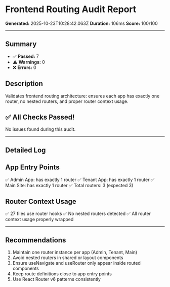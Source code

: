 # Frontend Routing Audit Report

**Generated:** 2025-10-23T10:28:42.063Z
**Duration:** 106ms
**Score:** 100/100

---

## Summary

- ✅ **Passed:** 7
- ⚠️  **Warnings:** 0
- ❌ **Errors:** 0

## Description

Validates frontend routing architecture: ensures each app has exactly one router, no nested routers, and proper router context usage.

## ✅ All Checks Passed!

No issues found during this audit.

---

## Detailed Log


## App Entry Points

✅ Admin App: has exactly 1 router
✅ Tenant App: has exactly 1 router
✅ Main Site: has exactly 1 router
✅ Total routers: 3 (expected 3)

## Router Context Usage

✅ 27 files use router hooks
✅ No nested routers detected
✅ All router context usage properly wrapped

---

## Recommendations

1. Maintain one router instance per app (Admin, Tenant, Main)
2. Avoid nested routers in shared or layout components
3. Ensure useNavigate and useRouter only appear inside routed components
4. Keep route definitions close to app entry points
5. Use React Router v6 patterns consistently
